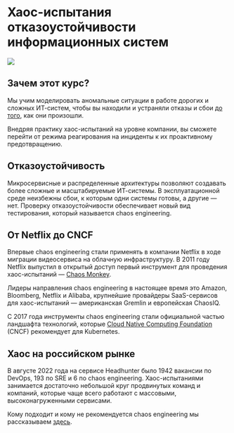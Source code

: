 # Хаос-испытания отказоустойчивости информационных систем

[![](https://img.shields.io/endpoint?url=https://start-chaos.github.io/badge.json)](https://start-chaos.github.io/)

## Зачем этот курс?

Мы учим моделировать аномальные ситуации в работе дорогих и сложных ИТ-систем,
чтобы вы находили и устраняли отказы и сбои <u> до того</u>, как они произошли.

Внедряя практику хаос-испытаний на уровне компании, вы сможете перейти
от режима реагирования на инциденты к их проактивному предотвращению.

## Отказоустойчивость

Микросервисные и распределенные архитектуры позволяют создавать более сложные и масштабируемые ИТ-системы.
В эксплуатационной среде неизбежны сбои, к которым одни системы готовы, а другие — нет.
Проверку отказоустойчивости обеспечивает новый вид тестирования, который называется chaos engineering.

## От Netflix до CNCF

Впервые chaos engineering стали применять в компании Netflix в ходе миграции видеосервиса на облачную инфраструктуру. В 2011 году Netflix выпустил в открытый доступ первый инструмент для проведения хаос-испытаний — [Chaos Monkey](https://github.com/Netflix/chaosmonkey).

Лидеры направления chaos engineering в настоящее время это Amazon, Bloomberg, Netflix и Alibaba,
крупнейшие провайдеры SaaS-сервисов для хаос-испытаний — американская Gremlin и европейская ChaosIQ.

С 2017 года инструменты chaos engineering стали официальной частью ландшафта технологий,
которые [Cloud Native Computing Foundation](https://www.cncf.io/) (CNCF) рекомендует для Kubernetes.

## Хаос на российском рынке

В августе 2022 года на сервисе Headhunter было 1942 вакансии по DevOps, 193 по SRE и 6 по chaos engineering. Хаос-испытаниями занимается достаточно небольшой круг продвинутых команд и компаний,
которые чаще всего работают с массовыми, высоконагруженными сервисами.

Кому подходит и кому не рекомендуется chaos engineering мы рассказываем [здесь](scope.md).
